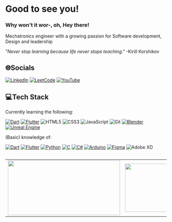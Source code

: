
<h1 align="left">Good to see you!</h1>
<h3 align="left">Why won't it wor-, oh, Hey there!</h3>
Mechatronics engineer with a growing passion for Software development, Design and leadership
<p><i>"Never stop learning because life never stops teaching." </i> -Kirill Korshikov</p>

## 🌐Socials
 [![LinkedIn](https://custom-icon-badges.demolab.com/badge/LinkedIn-0A66C2?logo=linkedin-white&logoColor=fff)](https://linkedin.com/in/derkpestman) 
 [![LeetCode](https://img.shields.io/badge/LeetCode-000000?logo=LeetCode&logoColor=#d16c06)](https://leetcode.com/DerkPestman/)
 [![YouTube](https://img.shields.io/badge/YouTube-%23FF0000.svg?logo=YouTube&logoColor=white)](https://youtube.com/@derkthedutchi/)
 <!-- www.youtube.com/@derkthedutchi --> 


## 💻Tech Stack
 Currently learning the following:
 
 [![Dart](https://img.shields.io/badge/Dart-%230175C2.svg?logo=dart&logoColor=white)](#)
 [![Flutter](https://img.shields.io/badge/Flutter-02569B?logo=flutter&logoColor=fff)](#)
 ![HTML5](https://img.shields.io/badge/-HTML5-%23E44D27?style=flat-square&logo=html5&logoColor=ffffff)
 ![CSS3](https://img.shields.io/badge/-CSS3-%231572B6?style=flat-square&logo=css3)
 ![JavaScript](https://img.shields.io/badge/JavaScript-F7DF1E?logo=javascript&logoColor=black)
 ![Git](https://img.shields.io/badge/-Git-%23F05032?style=flat-square&logo=git&logoColor=%23ffffff)
 [![Blender](https://img.shields.io/badge/Blender-%23F5792A.svg?logo=blender&logoColor=white)](#)
 [![Unreal Engine](https://img.shields.io/badge/Unreal%20Engine-%23313131.svg?logo=unrealengine&logoColor=white)](#)
 <p> (Basic) knowledge of: </p>
 
[![Dart](https://img.shields.io/badge/Dart-%230175C2.svg?logo=dart&logoColor=white)](#)
[![Flutter](https://img.shields.io/badge/Flutter-02569B?logo=flutter&logoColor=fff)](#)
[![Python](https://img.shields.io/badge/Python-3776AB?logo=python&logoColor=fff)](#)
[![C](https://img.shields.io/badge/C-00599C?logo=c&logoColor=white)](#)
[![C#](https://custom-icon-badges.demolab.com/badge/C%23-%23239120.svg?logo=cshrp&logoColor=white)](#)
[![Arduino](https://img.shields.io/badge/Arduino-00979D?logo=arduino&logoColor=white)](#)
[![Figma](https://img.shields.io/badge/Figma-F24E1E?logo=figma&logoColor=white)](#)
![Adobe XD](https://img.shields.io/badge/Adobe%20XD-FF61F6?logo=adobexd&logoColor=white)

##
<table border="0" align="center">
 <tr border="0">
  <td width="50%" align="center">
   <img height="170" width="350" align="center" src="https://leetcard.jacoblin.cool/DerkPestman?theme=dark&font=Roboto"/>
  </td>
  <td width="50%" align="center">
   <img height="150" width="320" align="center"
     src="https://github-readme-stats-pi-gules-41.vercel.app/api/top-langs/?username=derkpestman&layout=compact&theme=radical&hide_border=false&include_all_commits=true&count_private=true"
   />
  </td>
 </tr>
</table>


</td>
</tr>
</table>
